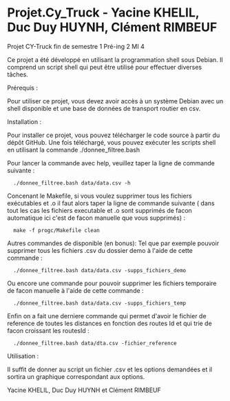# Projet.Cy_Truck - Yacine KHELIL, Duc Duy HUYNH, Clément RIMBEUF
Projet CY-Truck fin de semestre 1 Pré-ing 2 MI 4

Ce projet a été développé en utilisant la programmation shell sous Debian. Il comprend un script shell qui peut être utilisé pour effectuer diverses tâches.

Prérequis : 

   Pour utiliser ce projet, vous devez avoir accès à un système Debian avec un shell disponible et une base de données de transport routier en csv.

Installation :

   Pour installer ce projet, vous pouvez télécharger le code source à partir du dépôt GitHub. Une fois téléchargé, vous pouvez exécuter les scripts shell en utilisant la commande ./donnee_filtree.bash 

Pour lancer la commande avec help, veuillez taper la ligne de commande suivante :

      ./donnee_filtree.bash data/data.csv -h

Concenant le Makefile, si vous voulez supprimer tous les fichiers exécutables et .o il faut alors taper la ligne de commande suivante ( dans tout les cas les fichiers executable et .o sont supprimés de facon automatique ici c'est de facon manuelle que vous supprimés) : 
      
      make -f progc/Makefile clean

Autres commandes de disponible (en bonus):
   Tel que par exemple pouvoir supprimer tous les fichiers .csv du dossier demo à l'aide de cette commande :

      ./donnee_filtree.bash data/data.csv -supps_fichiers_demo

   Ou encore une commande pour pouvoir supprimer les fichiers temporaire de facon manuelle à l'aide de cette commande :

      ./donnee_filtree.bash data/data.csv -supps_fichiers_temp

   Enfin on a fait une derniere commande qui permet d'avoir le fichier de reference de toutes les distances en fonction des routes Id et qui trie de facon croissant les routesId :

      ./donnee_filtree.bash data/dta.csv -fichier_reference

Utilisation :

  Il suffit de donner au script un fichier .csv et les options demandées et il sortira un graphique correspondant aux options.

Yacine KHELIL, Duc Duy HUYNH et Clément RIMBEUF
